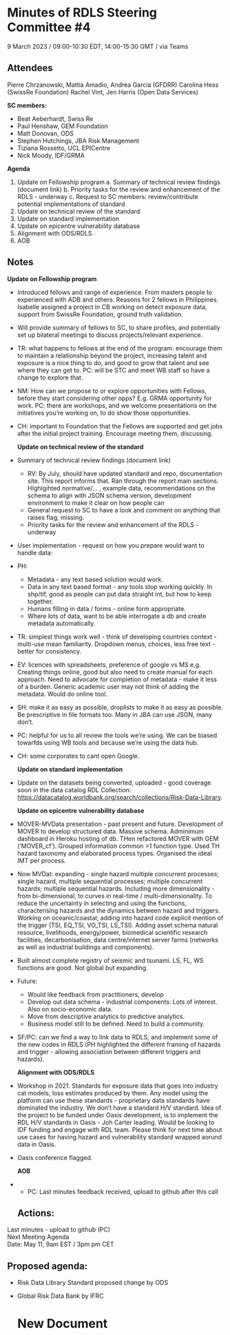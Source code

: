 # Minutes of RDLS Steering Committee #4

9 March 2023 / 09:00-10:30 EDT, 14:00-15:30 GMT / via Teams

## Attendees

Pierre Chrzanowski, Mattia Amadio, Andrea Garcia (GFDRR) 
Carolina Hess (SwissRe Foundation)
Rachel Vint, Jen Harris (Open Data Services)

**SC members:** 
- Beat Aeberhardt, Swiss Re
- Paul Henshaw, GEM Foundation
- Matt Donovan, ODS
- Stephen Hutchings, JBA Risk Management
- Tiziana Rossetto, UCL EPICentre
- Nick Moody, IDF/GRMA

**Agenda**
1.  Update on Fellowship program
a.  Summary of technical review findings (document link) 
b.  Priority tasks for the review and enhancement of the RDLS - underway
c.  Request to SC members: review/contribute potential implementations of standard
2.  Update on technical review of the standard
3.  Update on standard implementation
4.  Update on epicentre vulnerability database
5.  Alignment with ODS/RDLS
6.  AOB

## Notes

**Update on Fellowship program**  
- Introduced fellows and range of experience. From masters people to experienced with ADB and others. Reasons for 2 fellows in Philippines. Isabelle assigned a project in CB working on detect exposure data, support from SwissRe Foundation, ground truth validation.  
- Will provide summary of fellows to SC, to share profiles, and potentially set up bilateral meetings to discuss projects/relevant experience.  
- TR: what happens to fellows at the end of the program: encourage them to maintain a relationship beyond the project, increasing talent and exposure is a nice thing to do, and good to grow that talent and see where they can get to. PC: will be STC and meet WB staff so have a change to explore that.  
- NM: How can we propose to or explore opportunities with Fellows, before they start considering other opps? E.g. GRMA opportunity for work. PC: there are workshops, and we welcome presentations on the initiatives you’re working on, to do show those opportunities.  
- CH: important to Foundation that the Fellows are supported and get jobs after the initial project training. Encourage meeting them, discussing.  

  **Update on technical review of the standard**  
- Summary of technical review findings (document link)   
	- RV: By July, should have updated standard and repo, documentation site. This report informs that. Ran through the report main sections. HIghlgihted normative/… , example data, recommendations on the schema to align with JSON schema version, development environment to make it clear on how people can   
	- General request to SC to have a look and comment on anything that raises flag, missing.  
  - Priority tasks for the review and enhancement of the RDLS - underway  
- User implementation - request on how you prepare would want to handle data:  
- PH:  
  - Metadata - any text based solution would work.  
  - Data in any text based format - any tools stop working quickly. In shp/tif, good as people can put data straight int, but how to keep together.  
  - Humans filling in data / forms - online form appropriate.  
  - Where lots of data, want to be able interrogate a db and create metadata automatically.  
- TR: simplest things work well - think of developing countries context - multi-use mean familiarity. Dropdown menus, choices, less free text - better for consistency.  
- EV: licences with spreadsheets, preference of google vs MS e,g. Creating things online, good but also need to create manual for each approach. Need to advocate for completion of metadata - make it less of a burden. Generic academic user may not think of adding the metadata. Would do online tool.  
- SH: make it as easy as possible, droplists to make it as easy as possible. Be prescriptive in file formats too. Many in JBA can use JSON, many don’t.   
- PC: helpful for us to all review the tools we’re using. We can be biased towarfds using WB tools and because we’re using the data hub.  
- CH: some corporates to cant open Google.  

  **Update on standard implementation**  
- Update on the datasets being converted, uploaded - good coverage soon in the data catalog RDL Collection: https://datacatalog.worldbank.org/search/collections/Risk-Data-Library.  

  **Update on epicentre vulnerability database**  

- MOVER-MVData presentation - past present and future. Development of MOVER to develop structured data. Massive schema. Adminimum dashboard in Heroku hosting of db. THen refactored MOVER with GEM (‘MOVER_cf’). Grouped information common >1 function type. Used TH hazard taxonomy and elaborated process types. Organised the ideal IMT per process.  
- Now MVDat: expanding - single hazard multiple concurrent processes; single hazard, multiple sequential processes; multiple concurrent hazards; multiple sequential hazards. Including more dimensionality - from bi-dimensional, to curves in real-time / multi-dimensionality. To reduce the uncertainty in selecting and using the functions, characterising hazards and the dynamics between hazard and triggers. Working on oceanic/coastal; adding into hazard code explicit mention of the trigger (TSI, EQ_TSI, VO_TSI, LS_TSI). Adding asset schema natural resource, livelihoods, energy/power, biomedical scientific research facilities, decarbonisation, data centre/internet server farms (networks as well as industrial buildings and components).  
- Built almost complete registry of seismic and tsunami. LS, FL, WS functions are good. Not global but expanding.  
- Future:   
	- Would like feedback from practitioners, develop  
    - Develop out data schema - industrial components: Lots of interest. Also on socio-economic data.  
    - Move from descriptive analytics to predictive analytics.  
    - Business model still to be defined. Need to build a community.  
- SF/PC: can we find a way to link data to RDLS, and implement some of the new codes in RDLS (PH highlighted the different framing of hazards and trigger - allowing association between different triggers and hazards).  

  **Alignment with ODS/RDLS**  

- Workshop in 2021. Standards for exposure data that goes into industry cat models, loss estimates produced by them. Any model using the platform can use these standards - proprietary data standards have dominated the industry. We don’t have a standard H/V standard. Idea of the project to be funded under Oasis development, is to implement the RDL H/V standards in Oasis - Joh Carter leading. Would be looking to IDF funding and engage with RDL team. Please think for next time about use cases for having hazard and vulnerability standard wrapped aorund data in Oasis.  
- Oasis conference flagged.  

  **AOB**  

- - PC: Last minutes feedback received, upload to github after this call  

  ## Actions:  

Last minutes - upload to github (PC)  
Next Meeting Agenda  
Date: May 11, 9am EST / 3pm pm CET  

  ## Proposed agenda:  
     
- Risk Data Library Standard proposed change by ODS  
- Global Risk Data Bank by IFRC  

  # New Document  
